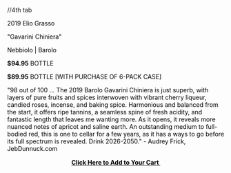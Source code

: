 //4th tab

<p>
    <span style="color:hsl(0,0%,0%);"><span>2019 Elio Grasso</span></span>&nbsp;
</p>
<p>
    <span style="color:hsl(0,0%,0%);"><span>"Gavarini Chiniera"</span></span>
</p>
<p>
    <span style="color:hsl(0,0%,0%);"><span>Nebbiolo | Barolo</span></span>
</p>
<p>
    <span style="color:hsl(0,0%,0%);"><span><strong>$94.95</strong> BOTTLE</span></span>
</p>
<p>
    <span style="color:hsl(0,0%,0%);"><span><strong>$89.95</strong> BOTTLE [WITH PURCHASE OF 6-PACK CASE]</span></span>
</p>
<p>
    <span style="color:hsl(0,0%,0%);"><span>"98 out of 100 ... The 2019 Barolo Gavarini Chiniera is just superb, with layers of pure fruits and spices interwoven with vibrant cherry liqueur, candied roses, incense, and baking spice. Harmonious and balanced from the start, it offers ripe tannins, a seamless spine of fresh acidity, and fantastic length that leaves me wanting more. As it opens, it reveals more nuanced notes of apricot and saline earth. An outstanding medium to full-bodied red, this is one to cellar for a few years, as it has a ways to go before its full spectrum is revealed. Drink 2026-2050." - Audrey Frick, JebDunnuck.com</span></span>
</p>
<p style="line-height:1.38;margin-bottom:0pt;margin-top:0pt;text-align:center;" dir="ltr">
    <a href="https://www.tcwc.com/productview/24814"><span style="color:#000000;"><span><strong>Click Here to Add to Your Cart&nbsp;</strong></span></span></a>
</p>
